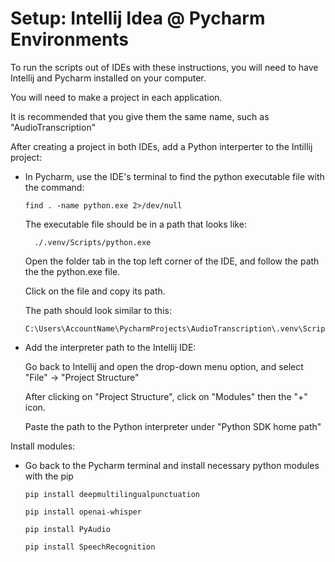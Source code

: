 # Setup: Intellij Idea @ Pycharm Environments

To run the scripts out of IDEs with these instructions, you will need to have Intellij and Pycharm installed on your computer. 

You will need to make a project in each application. 

It is recommended that you give them the same name, such as "AudioTranscription"

After creating a project in both IDEs, add a Python interperter to the Intillij project: 

- In Pycharm, use the IDE's terminal to find the python executable file with the command:

      find . -name python.exe 2>/dev/null

  The executable file should be in a path that looks like:

        ./.venv/Scripts/python.exe

  Open the folder tab in the top left corner of the IDE, and follow the path the the python.exe file.

  Click on the file and copy its path.

  The path should look similar to this:

      C:\Users\AccountName\PycharmProjects\AudioTranscription\.venv\Scripts\python.exe

- Add the interpreter path to the Intellij IDE:

  Go back to Intellij and open the drop-down menu option, and select "File" -> "Project Structure"

  After clicking on "Project Structure", click on "Modules" then the "+" icon.

  Paste the path to the Python interpreter under "Python SDK home path"

Install modules:

- Go back to the Pycharm terminal and install necessary python modules with the pip

      pip install deepmultilingualpunctuation

      pip install openai-whisper

      pip install PyAudio

      pip install SpeechRecognition

